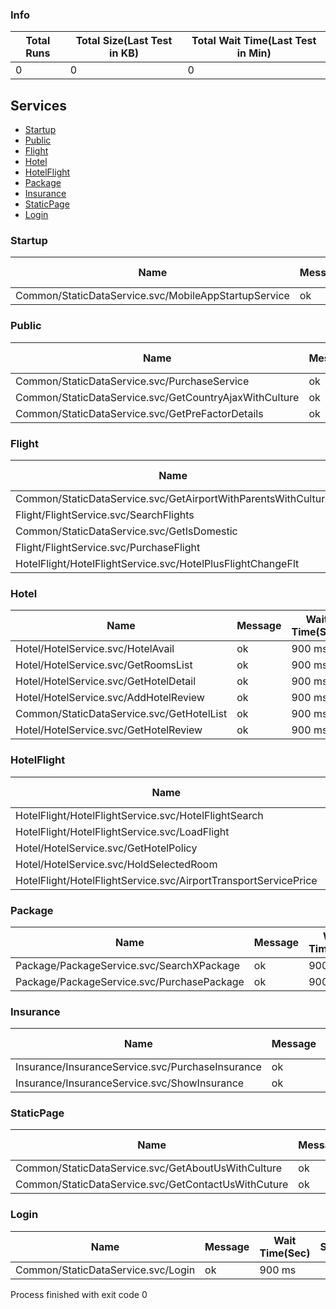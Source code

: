 <h3><a name="Info"></a>Info</h3>

 Total Runs | Total Size(Last Test in KB) | Total Wait Time(Last Test in Min)
--- | --- | --- 
0 | 0 | 0
## Services
 - [Startup](#Startup)
 - [Public](#Public)
 - [Flight](#Flight)
 - [Hotel](#Hotel)
 - [HotelFlight](#HotelFlight)
 - [Package](#Package)
 - [Insurance](#Insurance)
 - [StaticPage](#StaticPage)
 - [Login](#Login)


<h3><a name="Startup"></a>Startup</h3>

 Name | Message | Wait Time(Sec)  |  Size(KB)  |  Status Code  | Total Calls | Status | Issues
--- | --- | --- | --- | --- | --- | --- | ---
Common/StaticDataService.svc/MobileAppStartupService | ok | 900 ms |  | 200 | 0 | :white_check_mark: | [:arrow_upper_right:](https://gitlab.com/nemati/eli/issues/1)

<h3><a name="Public"></a>Public</h3>

 Name | Message | Wait Time(Sec)  |  Size(KB)  |  Status Code  | Total Calls | Status | Issues
--- | --- | --- | --- | --- | --- | --- | ---
Common/StaticDataService.svc/PurchaseService | ok | 900 ms |  | 200 | 0 | :white_check_mark: | [:arrow_upper_right:](https://gitlab.com/nemati/eli/issues/1)
Common/StaticDataService.svc/GetCountryAjaxWithCulture | ok | 900 ms |  | 200 | 0 | :white_check_mark: | [:arrow_upper_right:](https://gitlab.com/nemati/eli/issues/1)
Common/StaticDataService.svc/GetPreFactorDetails | ok | 900 ms |  | 200 | 0 | :white_check_mark: | [:arrow_upper_right:](https://gitlab.com/nemati/eli/issues/1)

<h3><a name="Flight"></a>Flight</h3>

 Name | Message | Wait Time(Sec)  |  Size(KB)  |  Status Code  | Total Calls | Status | Issues
--- | --- | --- | --- | --- | --- | --- | ---
Common/StaticDataService.svc/GetAirportWithParentsWithCulture | ok | 900 ms |  | 200 | 0 | :white_check_mark: | [:arrow_upper_right:](https://gitlab.com/nemati/eli/issues/1)
Flight/FlightService.svc/SearchFlights | ok | 900 ms |  | 200 | 0 | :white_check_mark: | [:arrow_upper_right:](https://gitlab.com/nemati/eli/issues/1)
Common/StaticDataService.svc/GetIsDomestic | ok | 900 ms |  | 200 | 0 | :white_check_mark: | [:arrow_upper_right:](https://gitlab.com/nemati/eli/issues/1)
Flight/FlightService.svc/PurchaseFlight | ok | 900 ms |  | 200 | 0 | :white_check_mark: | [:arrow_upper_right:](https://gitlab.com/nemati/eli/issues/1)
HotelFlight/HotelFlightService.svc/HotelPlusFlightChangeFlt | ok | 900 ms |  | 200 | 0 | :white_check_mark: | [:arrow_upper_right:](https://gitlab.com/nemati/eli/issues/1)

<h3><a name="Hotel"></a>Hotel</h3>

 Name | Message | Wait Time(Sec)  |  Size(KB)  |  Status Code  | Total Calls | Status | Issues
--- | --- | --- | --- | --- | --- | --- | ---
Hotel/HotelService.svc/HotelAvail | ok | 900 ms |  | 200 | 0 | :white_check_mark: | [:arrow_upper_right:](https://gitlab.com/nemati/eli/issues/1)
Hotel/HotelService.svc/GetRoomsList | ok | 900 ms |  | 200 | 0 | :white_check_mark: | [:arrow_upper_right:](https://gitlab.com/nemati/eli/issues/1)
Hotel/HotelService.svc/GetHotelDetail | ok | 900 ms |  | 200 | 0 | :white_check_mark: | [:arrow_upper_right:](https://gitlab.com/nemati/eli/issues/1)
Hotel/HotelService.svc/AddHotelReview | ok | 900 ms |  | 200 | 0 | :white_check_mark: | [:arrow_upper_right:](https://gitlab.com/nemati/eli/issues/1)
Common/StaticDataService.svc/GetHotelList | ok | 900 ms |  | 200 | 0 | :white_check_mark: | [:arrow_upper_right:](https://gitlab.com/nemati/eli/issues/1)
Hotel/HotelService.svc/GetHotelReview | ok | 900 ms |  | 200 | 0 | :white_check_mark: | [:arrow_upper_right:](https://gitlab.com/nemati/eli/issues/1)

<h3><a name="HotelFlight"></a>HotelFlight</h3>

 Name | Message | Wait Time(Sec)  |  Size(KB)  |  Status Code  | Total Calls | Status | Issues
--- | --- | --- | --- | --- | --- | --- | ---
HotelFlight/HotelFlightService.svc/HotelFlightSearch | ok | 900 ms |  | 200 | 0 | :white_check_mark: | [:arrow_upper_right:](https://gitlab.com/nemati/eli/issues/1)
HotelFlight/HotelFlightService.svc/LoadFlight | ok | 900 ms |  | 200 | 0 | :white_check_mark: | [:arrow_upper_right:](https://gitlab.com/nemati/eli/issues/1)
Hotel/HotelService.svc/GetHotelPolicy | ok | 900 ms |  | 200 | 0 | :white_check_mark: | [:arrow_upper_right:](https://gitlab.com/nemati/eli/issues/1)
Hotel/HotelService.svc/HoldSelectedRoom | ok | 900 ms |  | 200 | 0 | :white_check_mark: | [:arrow_upper_right:](https://gitlab.com/nemati/eli/issues/1)
HotelFlight/HotelFlightService.svc/AirportTransportServicePrice | ok | 900 ms |  | 200 | 0 | :white_check_mark: | [:arrow_upper_right:](https://gitlab.com/nemati/eli/issues/1)

<h3><a name="Package"></a>Package</h3>

 Name | Message | Wait Time(Sec)  |  Size(KB)  |  Status Code  | Total Calls | Status | Issues
--- | --- | --- | --- | --- | --- | --- | ---
Package/PackageService.svc/SearchXPackage | ok | 900 ms |  | 200 | 0 | :white_check_mark: | [:arrow_upper_right:](https://gitlab.com/nemati/eli/issues/1)
Package/PackageService.svc/PurchasePackage | ok | 900 ms |  | 200 | 0 | :white_check_mark: | [:arrow_upper_right:](https://gitlab.com/nemati/eli/issues/1)

<h3><a name="Insurance"></a>Insurance</h3>

 Name | Message | Wait Time(Sec)  |  Size(KB)  |  Status Code  | Total Calls | Status | Issues
--- | --- | --- | --- | --- | --- | --- | ---
Insurance/InsuranceService.svc/PurchaseInsurance | ok | 900 ms |  | 200 | 0 | :white_check_mark: | [:arrow_upper_right:](https://gitlab.com/nemati/eli/issues/1)
Insurance/InsuranceService.svc/ShowInsurance | ok | 900 ms |  | 200 | 0 | :white_check_mark: | [:arrow_upper_right:](https://gitlab.com/nemati/eli/issues/1)

<h3><a name="StaticPage"></a>StaticPage</h3>

 Name | Message | Wait Time(Sec)  |  Size(KB)  |  Status Code  | Total Calls | Status | Issues
--- | --- | --- | --- | --- | --- | --- | ---
Common/StaticDataService.svc/GetAboutUsWithCulture | ok | 900 ms |  | 200 | 0 | :white_check_mark: | [:arrow_upper_right:](https://gitlab.com/nemati/eli/issues/1)
Common/StaticDataService.svc/GetContactUsWithCuture | ok | 900 ms |  | 200 | 0 | :white_check_mark: | [:arrow_upper_right:](https://gitlab.com/nemati/eli/issues/1)

<h3><a name="Login"></a>Login</h3>

 Name | Message | Wait Time(Sec)  |  Size(KB)  |  Status Code  | Total Calls | Status | Issues
--- | --- | --- | --- | --- | --- | --- | ---
Common/StaticDataService.svc/Login | ok | 900 ms |  | 200 | 0 | :white_check_mark: | [:arrow_upper_right:](https://gitlab.com/nemati/eli/issues/1)


Process finished with exit code 0
